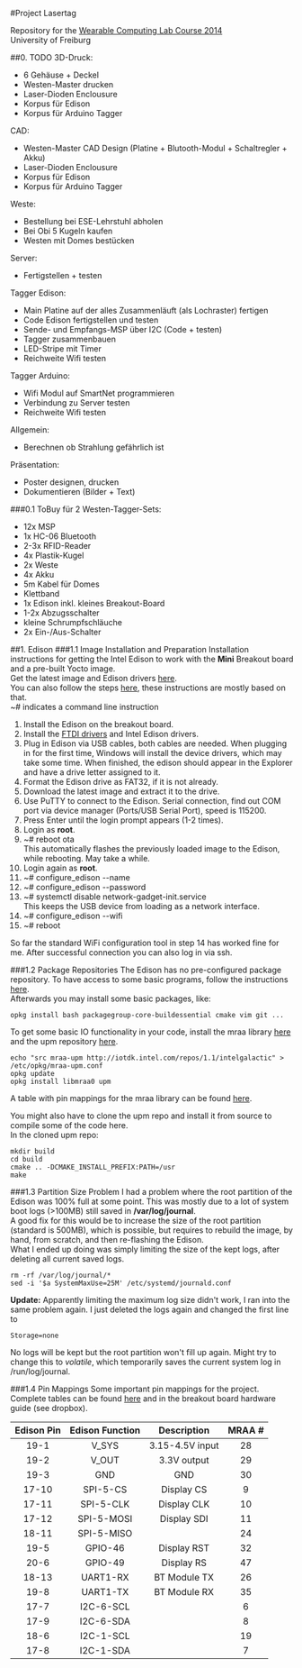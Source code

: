 #Project Lasertag

Repository for the [Wearable Computing Lab Course 2014](http://praktikum.ese.uni-freiburg.de/)  
University of Freiburg  

##0. TODO
3D-Druck:
- 6 Gehäuse + Deckel
- Westen-Master drucken
- Laser-Dioden Enclousure
- Korpus für Edison 
- Korpus für Arduino Tagger 

CAD: 
- Westen-Master CAD Design (Platine + Blutooth-Modul + Schaltregler + Akku)
- Laser-Dioden Enclousure
- Korpus für Edison 
- Korpus für Arduino Tagger

Weste:
- Bestellung bei ESE-Lehrstuhl abholen
- Bei Obi 5 Kugeln kaufen
- Westen mit Domes bestücken

Server:
- Fertigstellen + testen

Tagger Edison:
- Main Platine auf der alles Zusammenläuft (als Lochraster) fertigen
- Code Edison fertigstellen und testen
- Sende- und Empfangs-MSP über I2C (Code + testen)
- Tagger zusammenbauen
- LED-Stripe mit Timer 
- Reichweite Wifi testen

Tagger Arduino:
- Wifi Modul auf SmartNet programmieren
- Verbindung zu Server testen
- Reichweite Wifi testen

Allgemein:
- Berechnen ob Strahlung gefährlich ist

Präsentation:
- Poster designen, drucken
- Dokumentieren (Bilder + Text)



###0.1 ToBuy für 2 Westen-Tagger-Sets:

- 12x MSP
- 1x HC-06 Bluetooth
- 2-3x RFID-Reader
- 4x Plastik-Kugel
- 2x Weste
- 4x Akku
- 5m Kabel für Domes
- Klettband
- 1x Edison inkl. kleines Breakout-Board
- 1-2x Abzugsschalter
- kleine Schrumpfschläuche
- 2x Ein-/Aus-Schalter


##1. Edison
###1.1 Image Installation and Preparation
Installation instructions for getting the Intel Edison to work with the **Mini** Breakout board and a pre-built Yocto image.  
Get the latest image and Edison drivers [here](https://communities.intel.com/docs/DOC-23242).  
You can also follow the steps [here](https://communities.intel.com/message/261922), these instructions are mostly based on that.  
~# indicates a command line instruction

1. Install the Edison on the breakout board.
2. Install the [FTDI drivers](http://www.ftdichip.com/Drivers/CDM/CDM%20v2.10.00%20WHQL%20Certified.exe) and Intel Edison drivers.
3. Plug in Edison via USB cables, both cables are needed. When plugging in for the first time, Windows will install the device drivers, which may take some time. When finished, the edison should appear in the Explorer and have a drive letter assigned to it.
4. Format the Edison drive as FAT32, if it is not already.
5. Download the latest image and extract it to the drive.
6. Use PuTTY to connect to the Edison. Serial connection, find out COM port via device manager (Ports/USB Serial Port), speed is 115200.
7. Press Enter until the login prompt appears (1-2 times).
8. Login as **root**.
9. ~# reboot ota  
This automatically flashes the previously loaded image to the Edison, while rebooting. May take a while.
10. Login again as **root**.
11. ~# configure_edison --name
12. ~# configure_edison --password
13. ~# systemctl disable network-gadget-init.service  
This keeps the USB device from loading as a network interface.
14. ~# configure_edison --wifi
15. ~# reboot

So far the standard WiFi configuration tool in step 14 has worked fine for me. After successful connection you can also log in via ssh.

###1.2 Package Repositories
The Edison has no pre-configured package repository. To have access to some basic programs, follow the instructions [here](http://alextgalileo.altervista.org/edison-package-repo-configuration-instructions.html).  
Afterwards you may install some basic packages, like:

    opkg install bash packagegroup-core-buildessential cmake vim git ...

To get some basic IO functionality in your code, install the mraa library [here](https://github.com/intel-iot-devkit/mraa) and the upm repository [here](https://github.com/intel-iot-devkit/upm).  

    echo "src mraa-upm http://iotdk.intel.com/repos/1.1/intelgalactic" > /etc/opkg/mraa-upm.conf
    opkg update
    opkg install libmraa0 upm

A table with pin mappings for the mraa library can be found [here](http://iotdk.intel.com/docs/master/mraa/edison.html).  

You might also have to clone the upm repo and install it from source to compile some of the code here.  
In the cloned upm repo:

    mkdir build
    cd build
    cmake .. -DCMAKE_INSTALL_PREFIX:PATH=/usr
    make

###1.3 Partition Size Problem
I had a problem where the root partition of the Edison was 100% full at some point. This was mostly due to a lot of system boot logs (>100MB) still saved in **/var/log/journal**.  
A good fix for this would be to increase the size of the root partition (standard is 500MB), which is possible, but requires to rebuild the image, by hand, from scratch, and then re-flashing the Edison.  
What I ended up doing was simply limiting the size of the kept logs, after deleting all current saved logs.  

    rm -rf /var/log/journal/*
    sed -i '$a SystemMaxUse=25M' /etc/systemd/journald.conf

**Update:** Apparently limiting the maximum log size didn't work, I ran into the same problem again. I just deleted the logs again and changed the first line to

    Storage=none

No logs will be kept but the root partition won't fill up again. Might try to change this to *volatile*, which temporarily saves the current system log in /run/log/journal.

###1.4 Pin Mappings
Some important pin mappings for the project. Complete tables can be found [here](https://github.com/intel-iot-devkit/mraa/blob/master/docs/edison.md) and in the breakout board hardware guide (see dropbox).

| Edison Pin | Edison Function |   Description   | MRAA # |
|:----------:|:---------------:|:---------------:|:--------:|
|    19-1    |      V_SYS      | 3.15-4.5V input |    28    |
|    19-2    |      V_OUT      |   3.3V output   |    29    |
|    19-3    |       GND       |       GND       |    30    |
|    17-10   |     SPI-5-CS    |    Display CS   |     9    |
|    17-11   |    SPI-5-CLK    |   Display CLK   |    10    |
|    17-12   |    SPI-5-MOSI   |   Display SDI   |    11    |
|    18-11   |    SPI-5-MISO   |                 |    24    |
|    19-5    |     GPIO-46     |   Display RST   |    32    |
|    20-6    |     GPIO-49     |    Display RS   |    47    |
|    18-13   |     UART1-RX    |   BT Module TX  |    26    |
|    19-8    |     UART1-TX    |   BT Module RX  |    35    |
|    17-7    |    I2C-6-SCL    |                 |     6    |
|    17-9    |    I2C-6-SDA    |                 |     8    |
|    18-6    |    I2C-1-SCL    |                 |    19    |
|    17-8    |    I2C-1-SDA    |                 |     7    |
